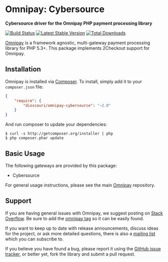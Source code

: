 # Omnipay: Cybersource

**Cybersource driver for the Omnipay PHP payment processing library**

[![Build Status](https://travis-ci.org/dioscouri/omnipay-cybersource.png?branch=master)](https://travis-ci.org/eileenmcnaughton/omnipay-cybersource)
[![Latest Stable Version](https://poser.pugx.org/dioscouri/omnipay-cybersource/version.png)](https://packagist.org/dioscouri/omnipay-cybersource/)
[![Total Downloads](https://poser.pugx.org/dioscouri/omnipay-cybersource/d/total.png)](https://packagist.org/dioscouri/omnipay-cybersource/)

[Omnipay](https://github.com/thephpleague/omnipay) is a framework agnostic, multi-gateway payment
processing library for PHP 5.3+. This package implements 2Checkout support for Omnipay.

## Installation

Omnipay is installed via [Composer](http://getcomposer.org/). To install, simply add it
to your `composer.json` file:

```json
{
    "require": {
        "dioscouri/omnipay-cybersource": "~2.0"
    }
}
```

And run composer to update your dependencies:

    $ curl -s http://getcomposer.org/installer | php
    $ php composer.phar update

## Basic Usage

The following gateways are provided by this package:

* Cybersource

For general usage instructions, please see the main [Omnipay](https://github.com/thephpleague/omnipay)
repository.

## Support

If you are having general issues with Omnipay, we suggest posting on
[Stack Overflow](http://stackoverflow.com/). Be sure to add the
[omnipay tag](http://stackoverflow.com/questions/tagged/omnipay) so it can be easily found.

If you want to keep up to date with release announcements, discuss ideas for the project,
or ask more detailed questions, there is also a [mailing list](https://groups.google.com/forum/#!forum/omnipay) which
you can subscribe to.

If you believe you have found a bug, please report it using the [GitHub issue tracker](https://github.com/dioscouri/omnipay-cybersource/issues),
or better yet, fork the library and submit a pull request.
